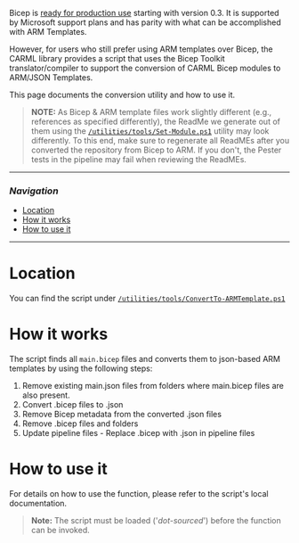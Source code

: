 
Bicep is [ready for production use](https://learn.microsoft.com/en-us/azure/azure-resource-manager/bicep/frequently-asked-questions#is-this-ready-for-production-use) starting with version 0.3. It is supported by Microsoft support plans and has parity with what can be accomplished with ARM Templates.

However, for users who still prefer using ARM templates over Bicep, the CARML library provides a script that uses the Bicep Toolkit translator/compiler to support the conversion of CARML Bicep modules to ARM/JSON Templates.

This page documents the conversion utility and how to use it.

> **NOTE:** As Bicep & ARM template files work slightly different (e.g., references as specified differently), the ReadMe we generate out of them using the [`/utilities/tools/Set-Module.ps1`](https://github.com/Azure/ResourceModules/blob/main/utilities/tools/Set-Module.ps1) utility may look differently. To this end, make sure to regenerate all ReadMEs after you converted the repository from Bicep to ARM. If you don't, the Pester tests in the pipeline may fail when reviewing the ReadMEs.

---

### _Navigation_

- [Location](#location)
- [How it works](#how-it-works)
- [How to use it](#how-to-use-it)

---
# Location

You can find the script under [`/utilities/tools/ConvertTo-ARMTemplate.ps1`](https://github.com/Azure/ResourceModules/blob/main/utilities//tools/ConvertTo-ARMTemplate.ps1)

# How it works

The script finds all `main.bicep` files and converts them to json-based ARM templates by using the following steps:
1. Remove existing main.json files from folders where main.bicep files are also present.
1. Convert .bicep files to .json
1. Remove Bicep metadata from the converted .json files
1. Remove .bicep files and folders
1. Update pipeline files - Replace .bicep with .json in pipeline files

# How to use it

For details on how to use the function, please refer to the script's local documentation.
> **Note:** The script must be loaded ('*dot-sourced*') before the function can be invoked.
